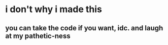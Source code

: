 <h1>
  i don't why i made this
</h1>
<h2>
  you can take the code if you want, idc. and laugh at my pathetic-ness
</h2>
